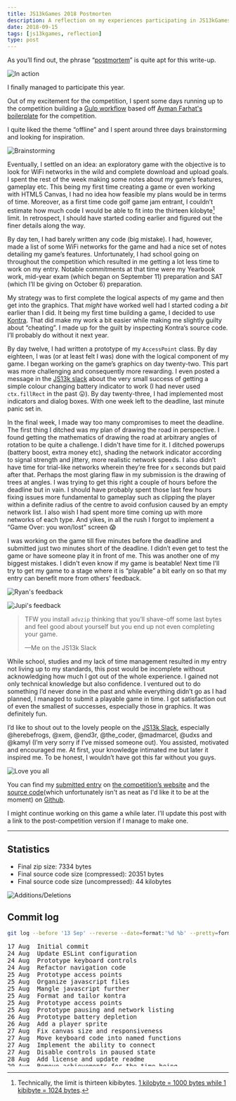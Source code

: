 ```yaml
---
title: JS13kGames 2018 Postmorten
description: A reflection on my experiences participating in JS13kGames 2018
date: 2018-09-15
tags: [js13kgames, reflection]
type: post
---
```


As you’ll find out, the phrase “[postmortem](https://www.merriam-webster.com/dictionary/postmortem)” is quite apt for this write-up.

![In action](/img/js13k-2018-postmortem/wifihunt.jpeg)

I finally managed to participate this year.

Out of my excitement for the competition, I spent some days running up to the competition building a [Gulp workflow](//github.com/shreyasminocha/js13k-boilerplate) based off [Ayman Farhat's boilerplate](//github.com/aymanfarhat/js13k-starter) for the competition.

I quite liked the theme “offline” and I spent around three days  brainstorming and looking for inspiration.

![Brainstorming](/img/js13k-postmortem/brainstorming.jpeg)

Eventually, I settled on an idea: an exploratory game with the objective is to look for WiFi networks in the wild and complete download and upload goals. I spent the rest of the week making some notes about my game’s features, gameplay etc. This being my first time creating a game or even working with HTML5 Canvas, I had no idea how feasible my plans would be in terms of time. Moreover, as a first time code golf game jam entrant, I couldn’t estimate how much code I would be able to fit into the thirteen kilobyte[^1] limit. In retrospect, I should have started coding earlier and figured out the finer details along the way.

By day ten, I had barely written any code (big mistake). I had, however, made a list of some WiFi networks for the game and had a nice set of notes detailing my game’s features. Unfortunately, I had school going on throughout the competition which resulted in me getting a lot less time to work on my entry. Notable commitments at that time were my Yearbook work, mid-year exam (which began on September 11) preparation and SAT (which I’ll be giving on October 6) preparation.

My strategy was to first complete the logical aspects of my game and then get into the graphics. That _might_ have worked well had I started coding a _bit_ earlier than I did. It being my first time building a game, I decided to use [Kontra](//straker.github.io/kontra/download). That did make my work a bit easier while making me slightly guilty about “cheating”. I made up for the guilt by inspecting Kontra’s source code. I’ll probably do without it next year.

By day twelve, I had written a prototype of my `AccessPoint` class. By day eighteen, I was (or at least felt I was) done with the logical component of my game. I began working on the game’s graphics on day twenty-two. This part was more challenging and consequently more rewarding. I even posted a message in the [JS13k slack](//js13kgames.slack.com) about the very small success of getting a simple colour changing battery indicator to work (I had never used `ctx.fillRect` in the past 😛). By day twenty-three, I had implemented most indicators and dialog boxes. With one week left to the deadline, last minute panic set in.

In the final week, I made way too many compromises to meet the deadline. The first thing I ditched was my plan of drawing the road in perspective. I found getting the mathematics of drawing the road at arbitrary angles of rotation to be quite a challenge. I didn't have time for it. I ditched powerups (battery boost, extra money etc), shading the network indicator according to signal strength and jittery, more realistic network speeds. I also didn’t have time for trial-like networks wherein they’re free for `x` seconds but paid after that. Perhaps the most glaring flaw in my submission is the drawing of trees at angles. I was trying to get this right a couple of hours before the deadline but in vain. I should have probably spent those last few hours fixing issues more fundamental to gameplay such as clipping the player within a definite radius of the centre to avoid confusion caused by an empty network list. I also wish I had spent more time coming up with more networks of each type. And yikes, in all the rush I forgot to implement a “Game Over: you won/lost” screen 😱

I was working on the game till five minutes before the deadline and submitted just two minutes short of the deadline. I didn’t even get to test the game or have someone play it in front of me. This was another one of my biggest mistakes. I didn't even know if my game is beatable! Next time I’ll try to get my game to a stage where it is “playable” a bit early on so that my entry can benefit more from others’ feedback.

![Ryan's feedback](/img/js13k-2018-postmortem/ryan's-feedback.jpeg)

![Jupi's feedback](/img/js13k-2018-postmortem/jupi's-feedback.jpeg)

> TFW you install `advzip` thinking that you’ll shave-off some last bytes and feel good about yourself but you end up not even completing your game.
>
> —Me on the JS13k Slack

While school, studies and my lack of time management resulted in my entry not living up to my standards, this post would be incomplete without acknowledging how much I got out of the whole experience. I gained not only technical knowledge but also confidence. I ventured out to do something I’d never done in the past and while everything didn’t go as I had planned, I managed to submit a playable game in time. I got satisfaction out of even the smallest of successes, especially those in graphics. It was definitely fun.

I’d like to shout out to the lovely people on the [JS13k Slack](//js13kgames.slack.com), especially @herebefrogs, @xem, @end3r, @the_coder, @madmarcel, @udxs and @kamyl (I’m very sorry if I’ve missed someone out). You assisted, motivated and encouraged me. At first, your knowledge intimated me but later it inspired me. To be honest, I wouldn’t have got this far without you guys.

![Love you all](/img/js13k-postmortem.jpeg)

You can find my [submitted entry](//2018.js13kgames.com/entries/wifihunt) on [the competition’s website](//2018.js13kgames.com) and the [source code](//github.com/shreyasminocha/WiFiHunt)(which unfortunately isn't as neat as I'd like it to be at the moment) on [Github](//github.com).

I might continue working on this game a while later. I’ll update this post with a link to the post-competition version if I manage to make one.

--------------------------------------------------------------------------------

## Statistics

- Final zip size: 7334 bytes
- Final source code size (compressed): 20351 bytes
- Final source code size (uncompressed): 44 kilobytes

![Additions/Deletions](/img/additions-deletions.jpeg)

## Commit log

```sh
git log --before '13 Sep' --reverse --date=format:'%d %b' --pretty=format:'%cd  %s'
```

<pre style="height: 20em; overflow-y: scroll">
17 Aug  Initial commit
24 Aug  Update ESLint configuration
24 Aug  Prototype keyboard controls
24 Aug  Refactor navigation code
25 Aug  Prototype access points
25 Aug  Organize javascript files
25 Aug  Mangle javascript further
25 Aug  Format and tailor kontra
25 Aug  Prototype access points
25 Aug  Prototype pausing and network listing
26 Aug  Prototype battery depletion
26 Aug  Add a player sprite
27 Aug  Fix canvas size and responsiveness
27 Aug  Move keyboard code into named functions
27 Aug  Implement the ability to connect
27 Aug  Disable controls in paused state
28 Aug  Add license and update readme
29 Aug  Remove achievements for the time being
29 Aug  Recompress player sprite
29 Aug  Implement naive goal completion
29 Aug  Fix linting tasks
29 Aug  Satisfy htmllint
30 Aug  Fix a bug occurring on completion
30 Aug  Remove JSDoc comments from kontra
30 Aug  Add help message
30 Aug  Allow opening help after shutting network list
30 Aug  Implement intuitive controls for network list
30 Aug  Re-organize toggle functions
30 Aug  Fix disabled movement in some cases
30 Aug  Implement password protected APs
30 Aug  Satisfy eslint
30 Aug  Store AP passwords as hashes
31 Aug  Reorganize files
31 Aug  Disconnect from AP if player leaves its range
31 Aug  Implement non-linear `speedAt`
31 Aug  Set up Travis
31 Aug  Add missing devDependencies
04 Sep  Add a battery indicator
05 Sep  Implement network indicator
05 Sep  Rotate network indicator
06 Sep  Change indicator colour range
06 Sep  Implement pause dialog box
07 Sep  Implement network list
07 Sep  Implement money indicator
07 Sep  Add remaining goal indicator
07 Sep  Add a speed indicator
07 Sep  Get rid of useless debug statements
08 Sep  Implement paid access points
08 Sep  Refactor the game
08 Sep  Remove help from within game
09 Sep  Add position indicator
09 Sep  Make rotation less fine
09 Sep  Add icons to network list
10 Sep  Add static road
10 Sep  Add static trees
11 Sep  Make the zebra crossing move with the player
12 Sep  Make trees dynamic
12 Sep  Add the ability to move backwards
12 Sep  Add cursor indicator to network list
13 Sep  Replace dummy AP data
13 Sep  Implement scene rotation
13 Sep  Update movement keys
13 Sep  Fix a critical bug
13 Sep  Implement tree rotation
13 Sep  Add some more networks
</pre>

[^1]: Technically, the limit is thirteen kibibytes. [1 kilobyte = 1000 bytes while 1 kibibyte = 1024 bytes](//wikipedia.org/en/Binary_prefix).
